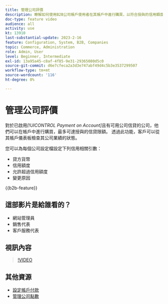 ```yaml
---
title: 管理公司評價
description: 瞭解如何使用B2B公司帳戶使用者在其帳戶中進行購買，以符合授與的信用額度。
doc-type: feature video
audience: all
activity: use
kt: 13910
last-substantial-update: 2023-2-16
feature: Configuration, System, B2B, Companies
topic: Commerce, Administration
role: Admin, User
level: Beginner, Intermediate
exl-id: 13a95a45-c8af-4f85-9e31-29365080d5c0
source-git-commit: d6e7cfeca2a3d3e747abf49d4c5b3e3537299507
workflow-type: tm+mt
source-wordcount: '116'
ht-degree: 0%

---
```


# 管理公司評價

對於已啟用&#x200B;_[!UICONTROL Payment on Account]_&#x200B;且有可用公司信貸的公司，他們可以在帳戶中進行購買，最多可達授與的信貸限額。 透過此功能，客戶可以從其帳戶儀表板檢查其公司業績的狀態。

您可以為每個公司設定檔設定下列信用相關引數：

- 貸方貨幣
- 信用額度
- 允許超過信用額度
- 變更原因

{{b2b-feature}}

## 這部影片是給誰看的？

- 網站管理員
- 銷售代表
- 客戶服務代表

## 視訊內容

>[!VIDEO](https://video.tv.adobe.com/v/344445?quality=12&learn=on)

## 其他資源

- [設定帳戶付款](https://experienceleague.adobe.com/docs/commerce-admin/b2b/enable-basic-features.html?lang=zh-Hant#configure-payment-on-account)
- [管理公司點數](https://experienceleague.adobe.com/docs/commerce-admin/b2b/companies/credit-company.html?lang=zh-Hant)
